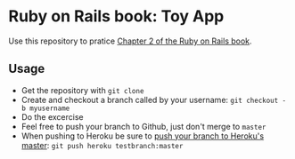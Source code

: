 # Ruby on Rails book: Toy App

Use this repository to pratice [Chapter 2 of the Ruby on Rails book](https://www.railstutorial.org/book/toy_app).

## Usage

- Get the repository with `git clone`
- Create and checkout a branch called by your username: `git checkout -b myusername`
- Do the excercise
- Feel free to push your branch to Github, just don't merge to `master`
- When pushing to Heroku be sure to [push your branch to Heroku's master](https://devcenter.heroku.com/articles/git#deploying-from-a-branch-besides-master): `git push heroku testbranch:master`

